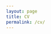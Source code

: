 ```yaml
---
layout: page
title: CV
permalink: /cv/
---
```

<div id="pdf">
<object width="850" height="700" type="application/pdf" data="../resources/Summer19_CV.pdf?#toolbar=0&navpanes=0" id="pdf-content">
</object>
</div>
<!--
<embed src="../resources/Summer19_CV.pdf" width="750" height="375" type='application/pdf'>
-->
